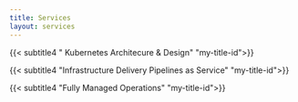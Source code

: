 ```yaml
---
title: Services
layout: services
---
```


{{< subtitle4 " Kubernetes Architecure & Design" "my-title-id">}}

{{< subtitle4 "Infrastructure Delivery Pipelines as Service" "my-title-id">}}

{{< subtitle4 "Fully Managed Operations" "my-title-id">}}


